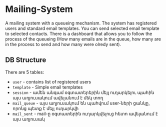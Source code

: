 # Mailing-System

A mailing system with a queueing mechanism. 
The system has registered users and standard email templates. You can send selected email template to selected contacts. 
There is a dashboard that allows you to follow the process of the queueing (How many emails are in the queue, how many are in the process to send and how many were olredy sent). 


## DB Structure

There are 5 tables:
* `user` - contains list of registered users
* `template` - Simple email templates
* `session` - ամեն անգամ օգտատերերին մեյլ ուղարկելու պահին այս աղյուսակում ավելանում է մեկ տող 
* `mail_queue` - այս աղյուսակում են պահվում user-ների ցանկը, որոնց պետք է մեյլ ուղարկվի
* `mail_sent` - mail-ը օգտատերին ուղարկվելուց հետո ավելանում է այս աղյուսակ
